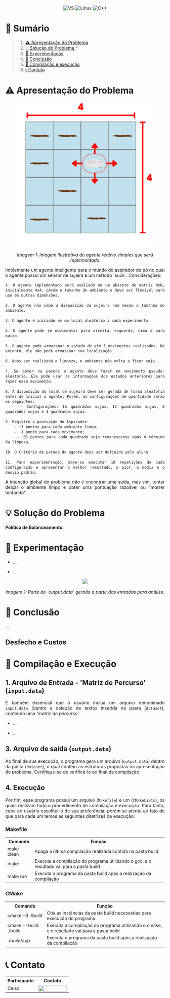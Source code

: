 <div align="center" style="display: inline_block">
  <img align="center" alt="VS" src="https://img.shields.io/badge/Visual_Studio_Code-0078D4?style=for-the-badge&logo=visual%20studio%20code&logoColor=white" />
  <img align="center" alt="Linux" src="https://img.shields.io/badge/Linux-FCC624?style=for-the-badge&logo=linux&logoColor=black" />
  <img align="center" alt="C++" src="https://img.shields.io/badge/C%2B%2B-00599C?style=for-the-badge&logo=c%2B%2B&logoColor=white" />
</div>

<!--
<h1 align="center">
    <a>
        <img alt="Banner" title="#Banner" style="object-fit: fill; height:200px;" src="imgs/header-image.png" />
    </a>
</h1>
-->

# 📌 Sumário

>1. [⚠️ Apresentação do Problema ](#%EF%B8%8F-apresentação-do-problema)
>2. [💡 Solução do Problema ](#-solu%C3%A7%C3%A3o-do-problema)
>		* 
>4. [🔬 Experimentação](#-experimenta%C3%A7%C3%A3o)
>5. [🎯 Conclusão](#-conclus%C3%A3o)
>6. [🔄 Compilação e execução](#-compila%C3%A7%C3%A3o-e-execu%C3%A7%C3%A3o)
>7. [📞 Contato](#-contato)

# ⚠️ Apresentação do Problema 

<p align="center">
<img src="imgs/main2.png" width="450"/> 
</p>
<p align="center">
<em>Imagem 1: Imagem ilustrativa do agente reativo simples que será implementado. </em>
</p>

<div align="justify">
Implemente um agente inteligente para o mundo do aspirador de pó no qual o agente possui um sensor de sujeira e um método `suck`. Considerações: 
    
    1. O agente implementado será avaliado em um abiente de matriz NxN, inicialmente 4x4, porém o tamanho do ambiente e deve ser flexível para uso em outras dimensões.
    
    2. O agente não sabe a disposição da sujeira nem mesmo o tamanho do ambiente.
    
    3. O agente é iniciado em um local aleatório a cada experimento.
    
    4. O agente pode se movimentar para direita, esquerda, cima e para baixo.
    
    5. O agente pode armazenar o estado de até 3 movimentos realizados. No entanto, ele não pode armazenar sua localização.
    
    6. Após ser realizada a limpeza, o ambiente não volta a ficar sujo.

    7. Se bater na parede o agente deve fazer um movimento pseudo-aleatório. Ele pode usar as informações dos estados anteriores para fazer esse movimento.
    
    8. A disposição do local de sujeira deve ser gerada de forma aleatória antes de iniciar o agente. Porém, as configurações de quantidade serão as seguintes:
        - Configurações: 16 quadrados sujos, 12 quadrados sujos, 8 quadrados sujos e 4 quadrados sujos.
    
    9. Registre a pontuação do Aspirador:
        - +3 pontos para cada ambiente limpo;
        - -1 ponto para cada movimento;
        - -20 pontos para cada quadrado sujo remanescente após o término da limpeza;

    10. O Critério de parada do agente deve ser definido pelo aluno.

    11. Para experimentação, deve-se executar 10 repetições de cada configuração e apresentar o melhor resultado, o pior, a média e o desvio padrão.
    
A intenção global do problema não é encontrar uma saída, mas sim, tentar deixar o ambiente limpo e obter uma pontuação razoável ou "morrer tentando".
</div>

# 💡 Solução do Problema 

<div align="justify">
	


</div>

**Política de Balanceamento**:


# 🔬 Experimentação 

<div align="justify">

- ...

- ...

</div>

<p align="center">
<img src="imgs/teoria.png" width="600"/> 
</p>
<p align="center">
<em>Imagem 1: Parte do `output.data` gerado a partir das entradas para análise. </em>
</p>

# 🎯 Conclusão 

<div align="justify">

...

</div>

## Desfecho e Custos

<div align="justify">
	


</div>

# 🔄 Compilação e Execução 

## 1. Arquivo de Entrada - 'Matriz de Percurso' (`input.data`)

<div align="justify">

É também essencial que o usuário inclua um arquivo denominado `input.data` (dentre a coleção de textos inserida na pasta (`dataset`), contendo uma _'matriz de percurso'_.

 - ...
 
 - ...

</div>

## 3. Arquivo de saída (`output.data`)
<div align="justify">

Ao final de sua execução, o programa gera um arquivo (`output.data`) dentro da pasta (`dataset`), o qual contém as estruturas propostas na apresentação do problema. Certifique-se de verificá-lo ao final da compilação.

</div>

## 4. Execução

<div align="justify">

Por fim, esse programa possui um arquivo (`Makefile`) e um (`CMakeLists`), os quais realizam todo o procedimento de compilação e execução. Para tanto, cabe ao usuário escolher o de sua preferência, porém se atente ao fato de que para cada um temos as seguintes diretrizes de execução:

</div>

### Makefile

<table align="center">
  <tr>
    <th>Comando</th>
    <th>Função</th>
  </tr>
  <tr>
    <td>make clean</td>
    <td>Apaga a última compilação realizada contida na pasta build</td>
  </tr>
  <tr>
    <td>make</td>
    <td>Executa a compilação do programa utilizando o gcc, e o resultado vai para a pasta build</td>
  </tr>
  <tr>
    <td>make run</td>
    <td>Executa o programa da pasta build após a realização da compilação</td>
  </tr>
</table>
	
### CMake

<table align="center">
  <tr>
    <th>Comando</th>
    <th>Função</th>
  </tr>
  <tr>
    <td>cmake -B ./build</td>
    <td>Cria as instâncias da pasta build necessárias para execução do programa</td>
  </tr>
  <tr>
    <td>cmake --build ./build</td>
    <td>Executa a compilação do programa utilizando o cmake, e o resultado vai para a pasta build</td>
  </tr>
  <tr>
    <td>./build/app</td>
    <td>Executa o programa da pasta build após a realização da compilação</td>
  </tr>
</table>

# 📞 Contato

<table align="center">
  <tr>
    <th>Participante</th>
    <th>Contato</th>
  </tr>
  <tr>
    <td>Celso</td>
    <td><a href="https://t.me/celso_vsf"><img align="center" height="20px" width="90px" src="https://img.shields.io/badge/Telegram-2CA5E0?style=for-the-badge&logo=telegram&logoColor=white"/> </td>
  </tr>
</table>